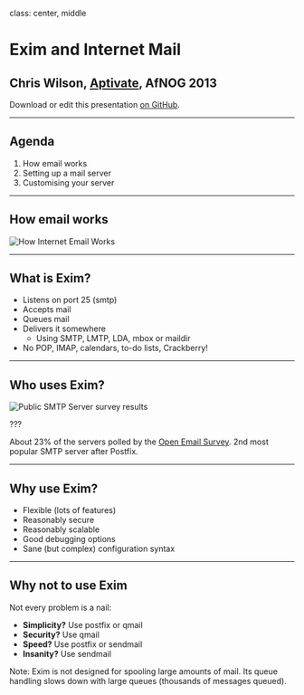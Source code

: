 class: center, middle

# Exim and Internet Mail

## Chris Wilson, [Aptivate](http://www.aptivate.org/), AfNOG 2013

Download or edit this presentation [on GitHub](https://github.com/afnog/sse/exim/presentation.md).

---

## Agenda

1. How email works
2. Setting up a mail server
3. Customising your server

---

## How email works

![How Internet Email Works](how-internet-email-works.svg)

---

## What is Exim?

* Listens on port 25 (smtp)
* Accepts mail
* Queues mail
* Delivers it somewhere
	* Using SMTP, LMTP, LDA, mbox or maildir
* No POP, IMAP, calendars, to-do lists, Crackberry!

---

## Who uses Exim?

![Public SMTP Server survey results](public-smtp-servers.svg)

???

About 23% of the servers polled by the [Open Email Survey](http://www.openemailsurvey.org/smtp.html).
2nd most popular SMTP server after Postfix.

---

## Why use Exim?

* Flexible (lots of features)
* Reasonably secure
* Reasonably scalable
* Good debugging options
* Sane (but complex) configuration syntax

---

## Why not to use Exim

Not every problem is a nail:

* **Simplicity?** Use postfix or qmail
* **Security?** Use qmail
* **Speed?** Use postfix or sendmail
* **Insanity?** Use sendmail

Note: Exim is not designed for spooling large amounts of mail. Its queue
handling slows down with large queues (thousands of messages queued).


